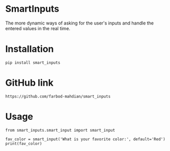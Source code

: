 # SmartInputs

The more dynamic ways of asking for the user's inputs and handle the entered values in the real time.

# Installation

`pip install smart_inputs`

# GitHub link

`https://github.com/farbod-mahdian/smart_inputs`

# Usage

```
from smart_inputs.smart_input import smart_input

fav_color = smart_input('What is your favorite color:', default='Red')
print(fav_color)
```
